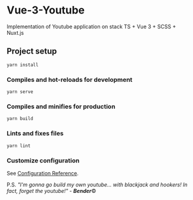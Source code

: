 # Vue-3-Youtube
Implementation of Youtube application on stack TS + Vue 3 + SCSS + Nuxt.js

## Project setup
```
yarn install
```

### Compiles and hot-reloads for development
```
yarn serve
```

### Compiles and minifies for production
```
yarn build
```

### Lints and fixes files
```
yarn lint
```

### Customize configuration
See [Configuration Reference](https://cli.vuejs.org/config/).

P.S.
*"I'm gonna go build my own youtube... with blackjack and hookers! In fact, forget the youtube!"* - ***Bender***&copy;
